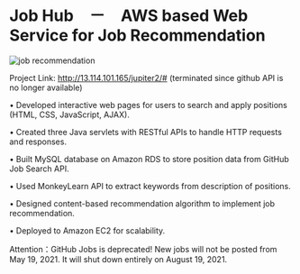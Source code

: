# Job Hub　－　AWS based Web Service for Job Recommendation

![job recommendation](https://user-images.githubusercontent.com/55950547/128803009-b2db80b3-c5bd-4af1-8df1-0b2b25800db5.gif)


Project Link: http://13.114.101.165/jupiter2/# (terminated since github API is no longer available)

•	Developed interactive web pages for users to search and apply positions (HTML, CSS, JavaScript, AJAX).

•	Created three Java servlets with RESTful APIs to handle HTTP requests and responses.

•	Built MySQL database on Amazon RDS to store position data from GitHub Job Search API.

•	Used MonkeyLearn API to extract keywords from description of positions.

•	Designed content-based recommendation algorithm to implement job recommendation.

•	Deployed to Amazon EC2 for scalability.

Attention：GitHub Jobs is deprecated! New jobs will not be posted from May 19, 2021. It will shut down entirely on August 19, 2021.
